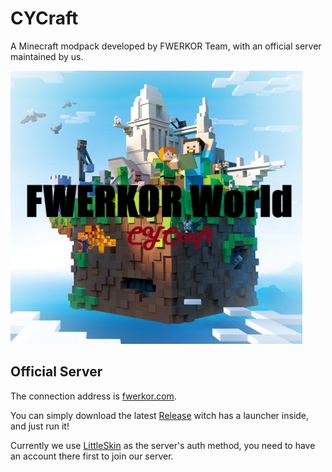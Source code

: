# CYCraft

A Minecraft modpack developed by FWERKOR Team, with an official server maintained by us. 

![LOGO](logo.png)

## Official Server

The connection address is [fwerkor.com](https://mc.fwerkor.com).

You can simply download the latest [Release](https://github.com/fwerkor/CYCraft/releases) witch has a launcher inside, and just run it!

Currently we use [LittleSkin](https://littleskin.cn/) as the server's auth method, you need to have an account there first to join our server.
